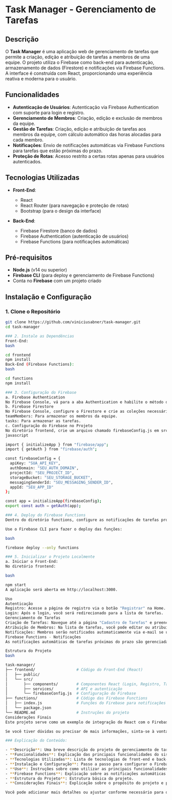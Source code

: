 # Task Manager - Gerenciamento de Tarefas

## Descrição

O **Task Manager** é uma aplicação web de gerenciamento de tarefas que permite a criação, edição e atribuição de tarefas a membros de uma equipe. O projeto utiliza o Firebase como back-end para autenticação, armazenamento de dados (Firestore) e notificações via Firebase Functions. A interface é construída com React, proporcionando uma experiência reativa e moderna para o usuário.

## Funcionalidades

- **Autenticação de Usuários**: Autenticação via Firebase Authentication com suporte para login e registro.
- **Gerenciamento de Membros**: Criação, edição e exclusão de membros da equipe.
- **Gestão de Tarefas**: Criação, edição e atribuição de tarefas aos membros da equipe, com cálculo automático das horas alocadas para cada membro.
- **Notificações**: Envio de notificações automáticas via Firebase Functions para tarefas que estão próximas do prazo.
- **Proteção de Rotas**: Acesso restrito a certas rotas apenas para usuários autenticados.

## Tecnologias Utilizadas

- **Front-End**:
  - React
  - React Router (para navegação e proteção de rotas)
  - Bootstrap (para o design da interface)
  
- **Back-End**:
  - Firebase Firestore (banco de dados)
  - Firebase Authentication (autenticação de usuários)
  - Firebase Functions (para notificações automáticas)

## Pré-requisitos

- **Node.js** (v14 ou superior)
- **Firebase CLI** (para deploy e gerenciamento de Firebase Functions)
- Conta no **Firebase** com um projeto criado

## Instalação e Configuração

### 1. Clone o Repositório

```bash
git clone https://github.com/viniciusabner/task-manager.git
cd task-manager

### 2. Instale as Dependências
Front-End:
bash

cd frontend
npm install
Back-End (Firebase Functions):
bash

cd functions
npm install

### 3. Configuração do Firebase
a. Firebase Authentication
No Firebase Console, vá para a aba Authentication e habilite o método de Email/Senha.
b. Firebase Firestore
No Firebase Console, configure o Firestore e crie as coleções necessárias:
teamMembers: Para armazenar os membros da equipe.
tasks: Para armazenar as tarefas.
c. Configuração do Firebase no Projeto
No diretório frontend, crie um arquivo chamado firebaseConfig.js em src/ e adicione as credenciais do Firebase:
javascript

import { initializeApp } from "firebase/app";
import { getAuth } from "firebase/auth";

const firebaseConfig = {
  apiKey: "SUA_API_KEY",
  authDomain: "SEU_AUTH_DOMAIN",
  projectId: "SEU_PROJECT_ID",
  storageBucket: "SEU_STORAGE_BUCKET",
  messagingSenderId: "SEU_MESSAGING_SENDER_ID",
  appId: "SEU_APP_ID"
};

const app = initializeApp(firebaseConfig);
export const auth = getAuth(app);

### 4. Deploy do Firebase Functions
Dentro do diretório functions, configure as notificações de tarefas próximas ao prazo.

Use o Firebase CLI para fazer o deploy das funções:

bash

firebase deploy --only functions

### 5. Inicializar o Projeto Localmente
a. Iniciar o Front-End:
No diretório frontend:

bash

npm start
A aplicação será aberta em http://localhost:3000.

Uso
Autenticação
Registro: Acesse a página de registro via o botão "Registrar" na Home. Após o registro bem-sucedido, você será redirecionado para a página de login.
Login: Após o login, você será redirecionado para a lista de tarefas.
Gerenciamento de Tarefas
Criação de Tarefas: Navegue até a página "Cadastro de Tarefas" e preencha os detalhes da tarefa. Você pode atribuir um membro da equipe à tarefa e definir o prazo.
Atribuição de Membros: Na lista de tarefas, você pode editar ou atribuir membros às tarefas.
Notificações: Membros serão notificados automaticamente via e-mail se uma tarefa estiver próxima do prazo.
Firebase Functions - Notificações
As notificações automáticas de tarefas próximas do prazo são gerenciadas pelas Firebase Functions, que são agendadas para rodar a cada 24 horas e enviar e-mails para os membros responsáveis pelas tarefas.

Estrutura do Projeto
bash

task-manager/
├── frontend/                  # Código do Front-End (React)
│   ├── public/
│   └── src/
│       ├── components/        # Componentes React (Login, Registro, Tarefas, Membros)
│       ├── services/          # API e autenticação
│       └── firebaseConfig.js  # Configuração do Firebase
├── functions/                 # Código das Firebase Functions
│   ├── index.js               # Funções do Firebase para notificações
│   └── package.json
└── README.md                  # Instruções do projeto
Considerações Finais
Este projeto serve como um exemplo de integração do React com o Firebase para autenticação, gerenciamento de banco de dados em tempo real (Firestore) e execução de notificações automáticas via Firebase Functions. Ele pode ser expandido com mais funcionalidades, como notificações push usando Firebase Cloud Messaging (FCM).

Se você tiver dúvidas ou precisar de mais informações, sinta-se à vontade para abrir uma issue no repositório ou contribuir com melhorias! 😊

### Explicação do Conteúdo:

- **Descrição**: Uma breve descrição do projeto de gerenciamento de tarefas.
- **Funcionalidades**: Explicação das principais funcionalidades do sistema, como autenticação, gerenciamento de membros e tarefas, notificações automáticas.
- **Tecnologias Utilizadas**: Lista de tecnologias de front-end e back-end.
- **Instalação e Configuração**: Passo a passo para configurar o Firebase, instalar dependências e rodar o projeto localmente.
- **Uso**: Instruções sobre como utilizar as principais funcionalidades do projeto.
- **Firebase Functions**: Explicação sobre as notificações automáticas de tarefas próximas do prazo usando Firebase Functions.
- **Estrutura do Projeto**: Estrutura básica do projeto.
- **Considerações Finais**: Explicação sobre o propósito do projeto e possíveis futuras melhorias.

Você pode adicionar mais detalhes ou ajustar conforme necessário para o seu projeto.

